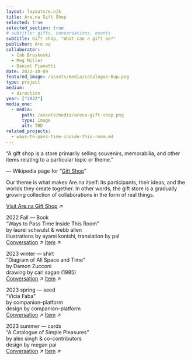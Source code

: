 ```yaml
---
layout: layouts/e.njk
title: Are.na Gift Shop
selected: true
selected_section: true
# subtitle: gifts, conversations, events
subtitle: Gift shop, "What can a gift be?"
publisher: Are.na
collaborator:
  - Cab Broskoski
  - Meg Miller
  - Daniel Pianetti
date: 2022-10-09
featured_image: /assets/media/catalogue-6up.png
type: project
medium:
  - direction
year: ["2022"]
media_one:
  - media:
      path: /assets/media/arena-gift-shop.png
      type: image
      alt: TBD
related_projects:
  - ways-to-pass-time-inside-this-room.md
---
```


“A gift shop is a store primarily selling souvenirs, memorabilia, and other items relating to a particular topic or theme.”

— Wikipedia page for “<a href="https://en.wikipedia.org/wiki/Gift_shop" target="_blank">Gift Shop</a>”

Our theme is what makes Are.na itself: its participants, their ideas, and the worlds they create together. In other words, the gift store is a gradually growing collection of collaborations in the form of real things.

[Visit Are.na Gift Shop](https://store.are.na) ↗

<div class="small-text">

2022 Fall — Book<br>
“Ways to Pass Time Inside This Room”<br>
by laurel schwulst & webb allen<br>
illustrations by ayami konishi, translation by pal<br>
[Conversation](https://www.are.na/blog/gift-shop-talk) ↗
[Item](https://store.are.na/products/ways-to-pass-time-inside-this-room) ↗<br>

2023 winter — shirt<br>
“Diagram of All Space and Time”<br>
by Damon Zucconi<br>
drawing by carl sagan (1985)<br>
[Conversation](https://www.are.na/blog/the-forbidden-zone) ↗
[Item](https://store.are.na/products/diagram-of-all-space-and-time-long-sleeve-shirt) ↗<br>

2023 spring — seed<br>
“Vicia Faba”<br>
by companion–platform<br>
design by companion–platform<br>
[Conversation](https://www.are.na/blog/the-gift-alchemy-of-the-fava-bean) ↗
[Item](https://store.are.na/products/vicia-faba-seed-packet-single-fava-bean) ↗

2023 summer — cards<br>
“A Catalogue of Simple Pleasures”<br>
by alex singh & co-contributors<br>
design by megan pai<br>
[Conversation](https://www.are.na/blog/an-unbound-book) ↗
[Item](https://store.are.na/products/a-catalogue-of-simple-pleasures-cards) ↗

</div>
